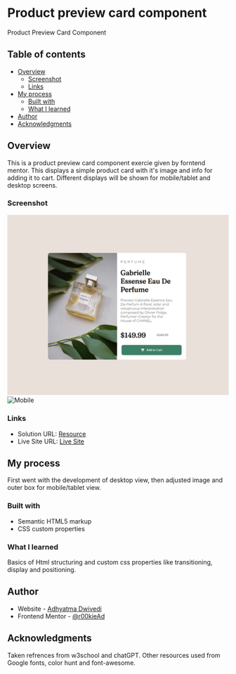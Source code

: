# Product preview card component

Product Preview Card Component

## Table of contents

- [Overview](#overview)
  - [Screenshot](#screenshot)
  - [Links](#links)
- [My process](#my-process)
  - [Built with](#built-with)
  - [What I learned](#what-i-learned)
- [Author](#author)
- [Acknowledgments](#acknowledgments)

## Overview

This is a product preview card component exercie given by forntend mentor. This displays a simple product card with it's image and info for adding it to cart. Different displays will be shown for mobile/tablet and desktop screens.

### Screenshot

![Desktop](images/desktop.png)
![Mobile](images/image.jpg)

### Links

- Solution URL: [Resource](https://github.com/r00kieAd/ProductCardComponent)
- Live Site URL: [Live Site](https://r00kiead.github.io/ProductCardComponent/)

## My process

First went with the development of desktop view, then adjusted image and outer box for mobile/tablet view.

### Built with

- Semantic HTML5 markup
- CSS custom properties

### What I learned

Basics of Html structuring and custom css properties like transitioning, display and positioning.

## Author

- Website - [Adhyatma Dwivedi](https://personal-site-tau-ashy.vercel.app/)
- Frontend Mentor - [@r00kieAd](https://www.frontendmentor.io/profile/r00kieAd)

## Acknowledgments

Taken refrences from w3school and chatGPT. Other resources used from Google fonts, color hunt and font-awesome.
